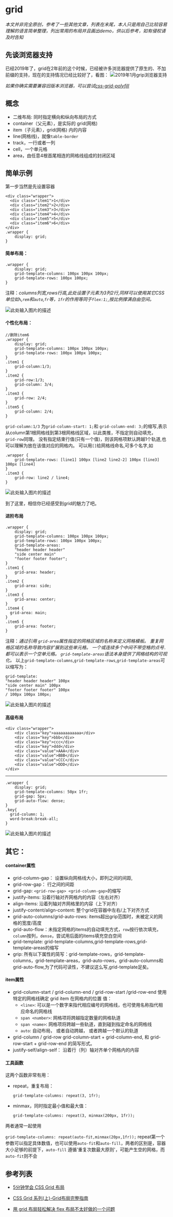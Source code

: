 # grid

*本文并非完全原创，参考了一些其他文章，列表在末尾，本人只是用自己比较容易理解的语言简单整理，列出常用的布局并且画出demo，供以后参考，如有侵权请及时告知*

## 先谈浏览器支持
已经2019年了，grid在2年前的这个时候，已经被许多浏览器提供了原生的、不加前缀的支持，现在的支持情况已经比较好了，看图：
![2019年1月grip浏览器支持][1]
  
  *如果你确实需要兼容旧版本浏览器，可以尝试[css-grid-polyfill][2]*
  
## 概念
- 二维布局: 同时指定横向和纵向布局的方式
- container（父元素），是实际的 grid(网格)
- item（子元素），grid(网格) 内的内容
- line(网格线)，就像`table-border`
- track，一行或者一列
- cell，一个单元格
- area，由任意4根首尾相连的网格线组成的封闭区域

## 简单示例

第一步当然是先设置容器

    <div class="wrapper">
      <div class="item1">1</div>
      <div class="item2">2</div>
      <div class="item3">3</div>
      <div class="item4">4</div>
      <div class="item5">5</div>
      <div class="item6">6</div>
    </div>
    .wrapper {
        display: grid;
    }

#### 简单布局：

    .wrapper {
        display: grid;
        grid-template-columns: 100px 100px 100px;
        grid-template-rows: 100px 100px;
    }

注释：*columns列宽,rows行高,此处设置子元素为3列2行,同样可以使用其它CSS单位如`%`,`rem`和`auto`,`fr`等，`1fr`的作用等同于`flex:1;`,按比例撑满自由空间。*

![此处输入图片的描述][3]

#### 个性化布局：
    
    //删除item6
    .wrapper {
        display: grid;
        grid-template-columns: 100px 100px 100px;
        grid-template-rows: 100px 100px 100px;
    }
    .item1 {
        grid-column:1/3;
    }
    .item2 {
        grid-row:1/3;
      	grid-column: 3/4;
    }
    .item3 {
        grid-row: 2/4;
    }
    .item5 {
        grid-column: 2/4;
    }
    
`grid-column:1/3` 为`grid-column-start: 1;`和 `grid-column-end: 3;`的缩写,表示从column第1根网格线到第3根网格线区域，以此类推，不指定则自动填充，`grid-row`同理。
没有指定结束行值(只有一个值)，则该网格项默认跨越1个轨道,也可以理解为放在该值对应的网格内。
可以用`[]`给网格线命名,可多个名字,如
    
    .wrapper {
        grid-template-rows: [line1] 100px [line2 line2-2] 100px [line3] 100px [line4]
    }
    .item3 {
        grid-row: line2 / line4;
    }
    
![此处输入图片的描述][4]

到了这里，相信你已经感受到grid的魅力了吧。

#### 进阶布局
    
    .wrapper {
        display: grid;
        grid-template-columns: 100px 100px 100px;
      	grid-template-rows: 100px 100px 100px;
      	grid-template-areas: 
        "header header header"
        "side center main"
        "footer footer footer";
    }
    .item1 {
        grid-area: header;
    }
    .item2 {
        grid-area: side;
    }
    .item3 {
        grid-area: center;
    }
    .item4 {
      grid-area: main;
    }
    .item5 {
        grid-area: footer;
    }

注释：*通过引用 `grid-area`属性指定的网格区域的名称来定义网格模板。 重复网格区域的名称导致内容扩展到这些单元格。 一个或连续多个中间不带空格的点号`.`都可以表示一个空单元格。 `grid-template-areas`语法本身提供了网格结构的可视化。*
以上`grid-template-columns`,`grid-template-rows`,`grid-template-areas`可以缩写为：

    grid-template:
    "header header header" 100px
    "side center main" 100px
    "footer footer footer" 100px
    / 100px 100px 100px;

    
![此处输入图片的描述][5]

#### 高级布局

    <div class="wrapper">
        <div class="key">aaaaaaaaaaaa</div>
        <div class="key">bbb</div>
        <div class="key">ccc</div>
        <div class="key">ddd</div>
      	<div class="value">AAA</div>
        <div class="value">BBB</div>
        <div class="value">CCC</div>
        <div class="value">DDD</div>
    </div>

------

    .wrapper {
        display: grid;
      	grid-template-columns: 50px 1fr;
      	grid-gap: 5px;
      	grid-auto-flow: dense;
    }
    .key{
      grid-column: 1;
      word-break:break-all;
    }

![此处输入图片的描述][6]

## 其它：

#### container属性
- grid-column-gap： 设置纵向网格线大小，即列之间的间距,
- grid-row-gap： 行之间的间距
- grid-gap: `<grid-row-gap> <grid-column-gap>`的缩写
- justify-items: 沿着行轴对齐网格内的内容（左右对齐）
- align-items: 沿着列轴对齐网格里的内容（上下对齐）
- justify-content/align-content: 整个grid在容器中左右/上下对齐方式
- grid-auto-columns/grid-auto-rows: items超出grip范围时，未被定义的网格的宽度/高度
- grid-auto-flow：未指定网格的items的自动填充方式，`row`按行依次填充，`column`按列，`dense`，尝试用后面的items填充空白空间
- grid-template: grid-template-columns,grid-template-rows,grid-template-areas的缩写
- grip: 所有以下属性的简写：grid-template-rows，grid-template-columns，grid-template-areas，grid-auto-rows，grid-auto-columns和grid-auto-flow,为了代码可读性，不建议这么写,grid-template足矣。

#### item属性
- grid-column-start / grid-column-end / grid-row-start /grid-row-end
    使用特定的网格线确定 grid item 在网格内的位置
    值：
    - `<line>`: 可以是一个数字来指代相应编号的网格线，也可使用名称指代相应命名的网格线
    - `span <number>`: 网格项将跨越指定数量的网格轨道
    - `span <name>`: 网格项将跨越一些轨道，直到碰到指定命名的网格线
    - `auto`: 自动布局， 或者自动跨越， 或者跨越一个默认的轨道
- grid-column / grid-row
    grid-column-start + grid-column-end, 和 grid-row-start + grid-row-end 的简写形式。
- justify-self/align-self： 沿着行（列）轴对齐单个网格内的内容

#### 工具函数
这两个函数非常有用：

- repeat，重复布局：

    `grid-template-columns: repeat(3, 1fr);`

- minmax，同时指定最小值和最大值：

    `grid-template-columns: repeat(3, minmax(200px, 1fr));`

两者通常一起使用

`grid-template-columns: repeat(auto-fit,minmax(20px,1fr));`
repeat第一个参数可以指定具体数值，也可以使用`auto-fit`和`auto-fill`，两者的区别是，容器大小足够的前提下，`auto-fill` 遵循'重复次数最大原则'，可能产生空的网格，而`auto-fit`则不会


## 参考列表

- [5分钟学会 CSS Grid 布局][7]
- [CSS Grid 系列(上)-Grid布局完整指南][8]
- [用 grid 布局轻松解决 flex 布局不太好做的一个问题][10]


  [1]: http://aicaistatic.oss-cn-hangzhou.aliyuncs.com/s/img/201901/29104335654.jpg
  [2]: https://github.com/FremyCompany/css-grid-polyfill
  [3]: http://aicaistatic.oss-cn-hangzhou.aliyuncs.com/s/img/201901/29111230613.png
  [4]: http://aicaistatic.oss-cn-hangzhou.aliyuncs.com/s/img/201901/29112358917.png
  [5]: http://aicaistatic.oss-cn-hangzhou.aliyuncs.com/s/img/201901/29121918137.png
  [6]: http://aicaistatic.oss-cn-hangzhou.aliyuncs.com/s/img/201901/29152452039.png
  [7]: https://www.html.cn/archives/8506
  [8]: https://segmentfault.com/a/1190000012889793
  [9]: https://juejin.im/entry/5a2f458af265da432840d1fd
  [10]: https://blog.csdn.net/beijiyang999/article/details/80868095


  <style>
    .page-header {
        display: none;
    }
</style>